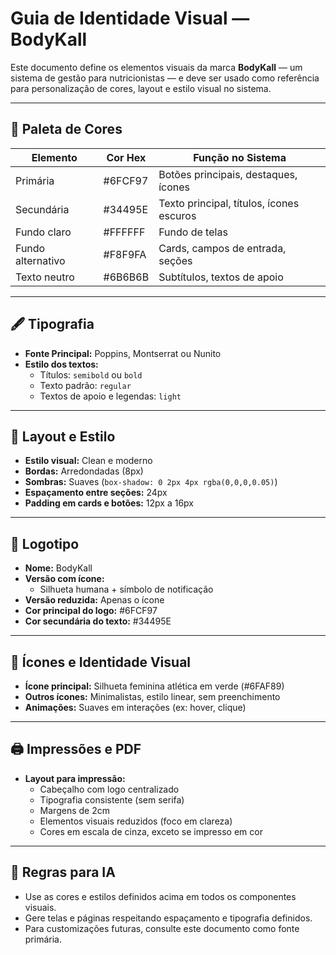 # Guia de Identidade Visual — BodyKall

Este documento define os elementos visuais da marca **BodyKall** — um sistema de gestão para nutricionistas — e deve ser usado como referência para personalização de cores, layout e estilo visual no sistema.

---

## 🎨 Paleta de Cores

| Elemento              | Cor Hex       | Função no Sistema                        |
|-----------------------|---------------|------------------------------------------|
| Primária              | #6FCF97       | Botões principais, destaques, ícones     |
| Secundária            | #34495E       | Texto principal, títulos, ícones escuros |
| Fundo claro           | #FFFFFF       | Fundo de telas                           |
| Fundo alternativo     | #F8F9FA       | Cards, campos de entrada, seções         |
| Texto neutro          | #6B6B6B       | Subtítulos, textos de apoio              |

---

## 🖋️ Tipografia

- **Fonte Principal:** Poppins, Montserrat ou Nunito
- **Estilo dos textos:**
  - Títulos: `semibold` ou `bold`
  - Texto padrão: `regular`
  - Textos de apoio e legendas: `light`

---

## 🧩 Layout e Estilo

- **Estilo visual:** Clean e moderno
- **Bordas:** Arredondadas (8px)
- **Sombras:** Suaves (`box-shadow: 0 2px 4px rgba(0,0,0,0.05)`)
- **Espaçamento entre seções:** 24px
- **Padding em cards e botões:** 12px a 16px

---

## 🔰 Logotipo

- **Nome:** BodyKall
- **Versão com ícone:**  
  - Silhueta humana + símbolo de notificação
- **Versão reduzida:** Apenas o ícone
- **Cor principal do logo:** #6FCF97
- **Cor secundária do texto:** #34495E

---

## 👤 Ícones e Identidade Visual

- **Ícone principal:** Silhueta feminina atlética em verde (#6FAF89)
- **Outros ícones:** Minimalistas, estilo linear, sem preenchimento
- **Animações:** Suaves em interações (ex: hover, clique)

---

## 🖨️ Impressões e PDF

- **Layout para impressão:**
  - Cabeçalho com logo centralizado
  - Tipografia consistente (sem serifa)
  - Margens de 2cm
  - Elementos visuais reduzidos (foco em clareza)
  - Cores em escala de cinza, exceto se impresso em cor

---

## 🤖 Regras para IA

- Use as cores e estilos definidos acima em todos os componentes visuais.
- Gere telas e páginas respeitando espaçamento e tipografia definidos.
- Para customizações futuras, consulte este documento como fonte primária.
